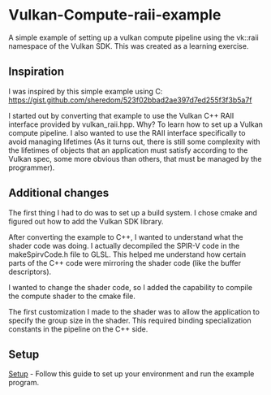 # Vulkan-Compute-raii-example
A simple example of setting up a vulkan compute pipeline using the vk::raii namespace of the Vulkan SDK.
This was created as a learning exercise.

## Inspiration
I was inspired by this simple example using C: https://gist.github.com/sheredom/523f02bbad2ae397d7ed255f3f3b5a7f

I started out by converting that example to use the Vulkan C++ RAII interface provided by vulkan_raii.hpp. Why? To learn how to set up a Vulkan compute pipeline. I also wanted to use the RAII interface specifically to avoid managing lifetimes (As it turns out, there is still some complexity with the lifetimes of objects that an application must satisfy according to the Vulkan spec, some more obvious than others, that must be managed by the programmer).

## Additional changes
The first thing I had to do was to set up a build system. I chose cmake and figured out how to add the Vulkan SDK library.

After converting the example to C++, I wanted to understand what the shader code was doing. I actually decompiled the SPIR-V code in the makeSpirvCode.h file to GLSL. This helped me understand how certain parts of the C++ code were mirroring the shader code (like the buffer descriptors).

I wanted to change the shader code, so I added the capability to compile the compute shader to the cmake file. 

The first customization I made to the shader was to allow the application to specify the group size in the shader. This required binding specialization constants in the pipeline on the C++ side. 

## Setup
[Setup](SETUP.md) - Follow this guide to set up your environment and run the example program.
